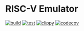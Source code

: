 # RISC-V Emulator

[![build](https://github.com/johnrscott/riscvemu/actions/workflows/build.yml/badge.svg)](https://github.com/johnrscott/riscvemu/actions/workflows/build.yml)
[![test](https://github.com/johnrscott/riscvemu/actions/workflows/test.yml/badge.svg)](https://github.com/johnrscott/riscvemu/actions/workflows/test.yml)
[![clippy](https://github.com/johnrscott/riscvemu/actions/workflows/clippy.yml/badge.svg)](https://github.com/johnrscott/riscvemu/actions/workflows/clippy.yml)
[![codecov](https://codecov.io/gh/johnrscott/riscvemu/graph/badge.svg?token=JQM99J4GKB)](https://codecov.io/gh/johnrscott/riscvemu)
